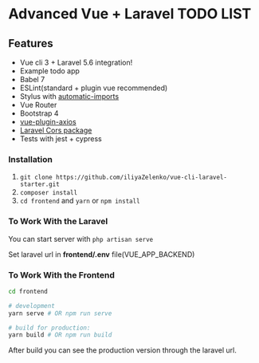 # Advanced Vue + Laravel TODO LIST

## Features
- Vue cli 3 + Laravel 5.6 integration!
- Example todo app
- Babel 7
- ESLint(standard + plugin vue recommended)
- Stylus with [automatic-imports](https://cli.vuejs.org/guide/css.html#automatic-imports)
- Vue Router
- Bootstrap 4
- [vue-plugin-axios](https://github.com/iliyaZelenko/vue-plugin-axios)
- [Laravel Cors package](https://github.com/barryvdh/laravel-cors)
- Tests with jest + cypress


### Installation

1. `git clone https://github.com/iliyaZelenko/vue-cli-laravel-starter.git`
2. `composer install` 
3. `cd frontend` and `yarn` or `npm install`

### To Work With the Laravel
You can start server with `php artisan serve`

Set laravel url in **frontend/.env** file(VUE_APP_BACKEND)


### To Work With the Frontend
``` sh
cd frontend

# development
yarn serve # OR npm run serve

# build for production:
yarn build # OR npm run build
```

After build you can see the production version through the laravel url.





